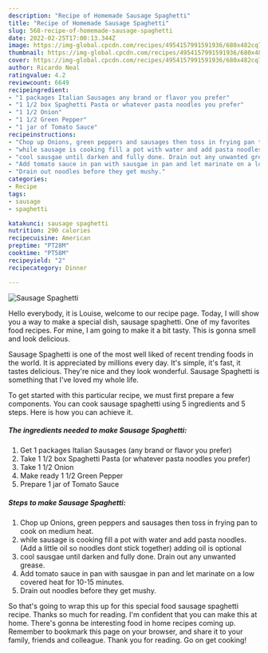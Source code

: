 ```yaml
---
description: "Recipe of Homemade Sausage Spaghetti"
title: "Recipe of Homemade Sausage Spaghetti"
slug: 568-recipe-of-homemade-sausage-spaghetti
date: 2022-02-25T17:00:13.344Z
image: https://img-global.cpcdn.com/recipes/4954157991591936/680x482cq70/sausage-spaghetti-recipe-main-photo.jpg
thumbnail: https://img-global.cpcdn.com/recipes/4954157991591936/680x482cq70/sausage-spaghetti-recipe-main-photo.jpg
cover: https://img-global.cpcdn.com/recipes/4954157991591936/680x482cq70/sausage-spaghetti-recipe-main-photo.jpg
author: Ricardo Neal
ratingvalue: 4.2
reviewcount: 6649
recipeingredient:
- "1 packages Italian Sausages any brand or flavor you prefer"
- "1 1/2 box Spaghetti Pasta or whatever pasta noodles you prefer"
- "1 1/2 Onion"
- "1 1/2 Green Pepper"
- "1 jar of Tomato Sauce"
recipeinstructions:
- "Chop up Onions, green peppers and sausages then toss in frying pan to cook on medium heat."
- "while sausage is cooking fill a pot with water and add pasta noodles. (Add a little oil so noodles dont stick together) adding oil is optional"
- "cool sausgae until darken and fully done. Drain out any unwanted grease."
- "Add tomato sauce in pan with sausgae in pan and let marinate on a low covered heat for 10-15 minutes."
- "Drain out noodles before they get mushy."
categories:
- Recipe
tags:
- sausage
- spaghetti

katakunci: sausage spaghetti 
nutrition: 290 calories
recipecuisine: American
preptime: "PT28M"
cooktime: "PT58M"
recipeyield: "2"
recipecategory: Dinner

---
```



![Sausage Spaghetti](https://img-global.cpcdn.com/recipes/4954157991591936/680x482cq70/sausage-spaghetti-recipe-main-photo.jpg)

Hello everybody, it is Louise, welcome to our recipe page. Today, I will show you a way to make a special dish, sausage spaghetti. One of my favorites food recipes. For mine, I am going to make it a bit tasty. This is gonna smell and look delicious.

Sausage Spaghetti is one of the most well liked of recent trending foods in the world. It is appreciated by millions every day. It's simple, it's fast, it tastes delicious. They're nice and they look wonderful. Sausage Spaghetti is something that I've loved my whole life.




To get started with this particular recipe, we must first prepare a few components. You can cook sausage spaghetti using 5 ingredients and 5 steps. Here is how you can achieve it.

<!--inarticleads1-->

##### The ingredients needed to make Sausage Spaghetti:

1. Get 1 packages Italian Sausages (any brand or flavor you prefer)
1. Take 1 1/2 box Spaghetti Pasta (or whatever pasta noodles you prefer)
1. Take 1 1/2 Onion
1. Make ready 1 1/2 Green Pepper
1. Prepare 1 jar of Tomato Sauce




<!--inarticleads2-->

##### Steps to make Sausage Spaghetti:

1. Chop up Onions, green peppers and sausages then toss in frying pan to cook on medium heat.
1. while sausage is cooking fill a pot with water and add pasta noodles. (Add a little oil so noodles dont stick together) adding oil is optional
1. cool sausgae until darken and fully done. Drain out any unwanted grease.
1. Add tomato sauce in pan with sausgae in pan and let marinate on a low covered heat for 10-15 minutes.
1. Drain out noodles before they get mushy.




So that's going to wrap this up for this special food sausage spaghetti recipe. Thanks so much for reading. I'm confident that you can make this at home. There's gonna be interesting food in home recipes coming up. Remember to bookmark this page on your browser, and share it to your family, friends and colleague. Thank you for reading. Go on get cooking!
